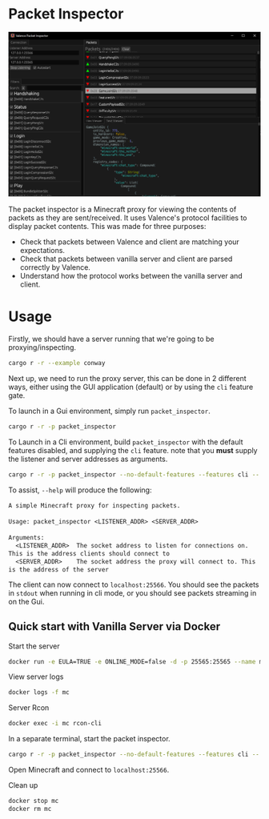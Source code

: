 # Packet Inspector

![packet inspector screenshot](https://raw.githubusercontent.com/valence-rs/valence/main/assets/packet-inspector.png)

The packet inspector is a Minecraft proxy for viewing the contents of packets as
they are sent/received. It uses Valence's protocol facilities to display packet
contents. This was made for three purposes:

- Check that packets between Valence and client are matching your expectations.
- Check that packets between vanilla server and client are parsed correctly by
  Valence.
- Understand how the protocol works between the vanilla server and client.

# Usage

Firstly, we should have a server running that we're going to be
proxying/inspecting.

```sh
cargo r -r --example conway
```

Next up, we need to run the proxy server, this can be done in 2 different ways,
either using the GUI application (default) or by using the `cli` feature gate.

To launch in a Gui environment, simply run `packet_inspector`.

```sh
cargo r -r -p packet_inspector
```

To Launch in a Cli environment, build `packet_inspector` with the default
features disabled, and supplying the `cli` feature. note that you **must**
supply the listener and server addresses as arguments.

```bash
cargo r -r -p packet_inspector --no-default-features --features cli -- 127.0.0.1:25566 127.0.0.1:25565
```

To assist, `--help` will produce the following:

```
A simple Minecraft proxy for inspecting packets.

Usage: packet_inspector <LISTENER_ADDR> <SERVER_ADDR>

Arguments:
  <LISTENER_ADDR>  The socket address to listen for connections on. This is the address clients should connect to
  <SERVER_ADDR>    The socket address the proxy will connect to. This is the address of the server
```

The client can now connect to `localhost:25566`. You should see the packets in
`stdout` when running in cli mode, or you should see packets streaming in on the
Gui.

## Quick start with Vanilla Server via Docker

Start the server

```sh
docker run -e EULA=TRUE -e ONLINE_MODE=false -d -p 25565:25565 --name mc itzg/minecraft-server
```

View server logs

```sh
docker logs -f mc
```

Server Rcon

```sh
docker exec -i mc rcon-cli
```

In a separate terminal, start the packet inspector.

```sh
cargo r -r -p packet_inspector --no-default-features --features cli -- 127.0.0.1:25566 127.0.0.1:25565
```

Open Minecraft and connect to `localhost:25566`.

Clean up

```
docker stop mc
docker rm mc
```
